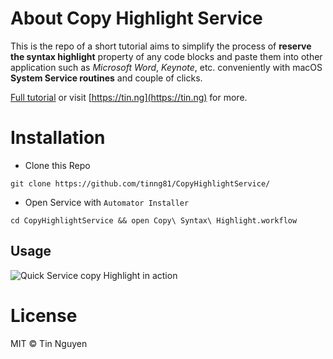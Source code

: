 # About Copy Highlight Service


This is the repo of a short tutorial aims to simplify the process of **reserve the syntax highlight** property of any code blocks and paste them into other application such as _Microsoft Word_, _Keynote_, etc. conveniently with macOS **System Service routines** and couple of clicks.

[Full tutorial](https://tin.ng/Quick-Service-to-copy-code-format-and-reserve-syntax-highlight/) or visit [https://tin.ng](https://tin.ng) for more.

# Installation

* Clone this Repo
```
git clone https://github.com/tinng81/CopyHighlightService/
```

* Open Service with `Automator Installer`
```
cd CopyHighlightService && open Copy\ Syntax\ Highlight.workflow
```

## Usage

![Quick Service copy Highlight in action](preview.gif)


# License

MIT © Tin Nguyen
